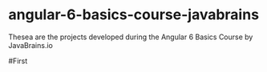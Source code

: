 # angular-6-basics-course-javabrains
Thesea are the projects developed during the Angular 6 Basics Course by JavaBrains.io

#First 
